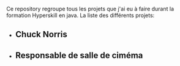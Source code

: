 Ce repository regroupe tous les projets que j'ai eu à faire durant la formation Hyperskill en java.
La liste des différents projets:
- ## Chuck Norris
- ## Responsable de salle de ciméma
